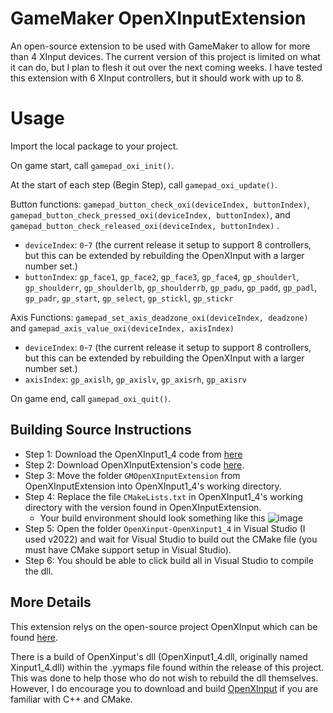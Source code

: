 # GameMaker OpenXInputExtension
An open-source extension to be used with GameMaker to allow for more than 4 XInput devices. The current version of this project is limited on what it can do, but I plan to flesh it out over the next coming weeks. I have tested this extension with 6 XInput controllers, but it should work with up to 8.

# Usage
Import the local package to your project.

On game start, call `gamepad_oxi_init()`.

At the start of each step (Begin Step), call `gamepad_oxi_update()`.

Button functions: `gamepad_button_check_oxi(deviceIndex, buttonIndex)`, `gamepad_button_check_pressed_oxi(deviceIndex, buttonIndex)`, and `gamepad_button_check_released_oxi(deviceIndex, buttonIndex)` .
- `deviceIndex`: `0`-`7` (the current release it setup to support 8 controllers, but this can be extended by rebuilding the OpenXInput with a larger number set.)
- `buttonIndex`: `gp_face1`, `gp_face2`, `gp_face3`, `gp_face4`, `gp_shoulderl`, `gp_shoulderr`, `gp_shoulderlb`, `gp_shoulderrb`, `gp_padu`, `gp_padd`, `gp_padl`, `gp_padr`, `gp_start`, `gp_select`, `gp_stickl`, `gp_stickr`

Axis Functions: `gamepad_set_axis_deadzone_oxi(deviceIndex, deadzone)` and  `gamepad_axis_value_oxi(deviceIndex, axisIndex)`
- `deviceIndex`: `0`-`7` (the current release it setup to support 8 controllers, but this can be extended by rebuilding the OpenXInput with a larger number set.)
- `axisIndex`: `gp_axislh`, `gp_axislv`, `gp_axisrh`, `gp_axisrv`

On game end, call `gamepad_oxi_quit()`.

## Building Source Instructions
- Step 1: Download the OpenXInput1_4 code from [here](https://github.com/Nemirtingas/OpenXinput/tree/OpenXinput1_4)
- Step 2: Download OpenXInputExtension's code [here](https://github.com/andrew171717/OpenXInputExtension/archive/refs/heads/main.zip).
- Step 3: Move the folder `GMOpenXInputExtension` from OpenXInputExtension into OpenXInput1_4's working directory.
- Step 4: Replace the file `CMakeLists.txt` in OpenXInput1_4's working directory with the version found in OpenXInputExtension.
  - Your build environment should look something like this ![image](https://github.com/andrew171717/OpenXInputExtension/assets/25375491/fd118b47-c2e5-4125-adef-1a0a14f08cd0)
- Step 5: Open the folder `OpenXinput-OpenXinput1_4` in Visual Studio (I used v2022) and wait for Visual Studio to build out the CMake file (you must have CMake support setup in Visual Studio).
- Step 6: You should be able to click build all in Visual Studio to compile the dll.

## More Details
This extension relys on the open-source project OpenXInput which can be found [here](https://github.com/Nemirtingas/OpenXinput/tree/OpenXinput1_4).

There is a build of OpenXinput's dll (OpenXinput1_4.dll, originally named Xinput1_4.dll) within the .yymaps file found within the release of this project. This was done to help those who do not wish to rebuild the dll themselves. However, I do encourage you to download and build [OpenXInput](https://github.com/Nemirtingas/OpenXinput/tree/OpenXinput1_4) if you are familiar with C++ and CMake.















